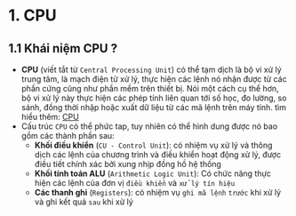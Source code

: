 # **1. CPU**
## 1.1 Khái niệm CPU ?
- **CPU** (viết tắt từ `Central Processing Unit`) có thể tạm dịch là bộ vi xử lý trung tâm, là mạch điện tử xử lý, thực hiện các lệnh nó nhận được từ các phần cứng cũng như phần mềm trên thiết bị. Nói một cách cụ thể hơn, bộ vi xử lý này thực hiện các phép tính liên quan tới số học, đo lường, so sánh, đồng thời nhập hoặc xuất dữ liệu từ các mã lệnh trên máy tính. tìm hiểu thêm: [CPU](https://en.wikipedia.org/wiki/Central_processing_unit)
- Cấu trúc `CPU` có thể phức tap, tuy nhiên có thể hình dung được nó bao gồm các thành phần sau:
  - **Khối điều khiển** (`CU - Control Unit`): có nhiệm vụ xử lý và thông dịch các lệnh của chương trình và điều khiển hoạt động xử lý, được điều tiết chính xác bởi xung nhịp đồng hồ hệ thống
  - **Khối tính toán ALU** (`Arithmetic Logic Unit`): Có chức năng thực hiện các lệnh của đơn vị `điều khiển` và `xử lý tín hiệu`
  - **Các thanh ghi** (`Registers`): có nhiệm vụ `ghi mã lệnh` `trước` khi xử lý và ghi kết quả `sau` khi xử lý
